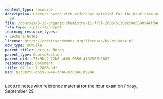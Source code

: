 ```yaml
---
content_type: resource
description: Lecture notes with reference material for the hour exam on Friday, September
  29.
file: /courses/5-13-organic-chemistry-ii-fall-2006/b130ec50a5590944fd4683d8a81d924e_07_lec_7_2006.pdf
file_type: application/pdf
learning_resource_types:
- Lecture Notes
license: https://creativecommons.org/licenses/by-nc-sa/4.0/
ocw_type: OCWFile
parent_title: Lecture Notes
parent_type: CourseSection
parent_uid: a71c9bb2-72b8-ab08-0056-4102588b2607
resourcetype: Document
title: 07_lec_7_2006.pdf
uid: b130ec50-a559-0944-fd46-83d8a81d924e
---
```

Lecture notes with reference material for the hour exam on Friday, September 29.